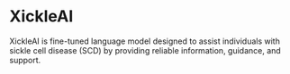 # XickleAI
XickleAI is fine-tuned language model designed to assist individuals with sickle cell disease (SCD) by providing reliable information, guidance, and support.
